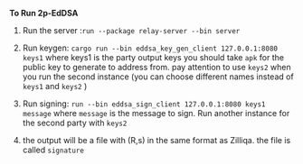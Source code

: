 **To Run 2p-EdDSA** 

1. Run the server :`run --package relay-server --bin server`

2. Run keygen: `cargo run --bin eddsa_key_gen_client 127.0.0.1:8080 keys1` where keys1 is the party output keys
you should take `apk` for the public key to generate to address from. pay attention to use `keys2` when you run the second instance 
(you can choose different names instead of `keys1` and `keys2` )

3. Run signing: `run --bin eddsa_sign_client 127.0.0.1:8080 keys1 message`
where `message` is the message  to sign. Run another instance for the second party with `keys2`

4. the output will be a file with (R,s) in the same format as Zilliqa. the file is called `signature`
